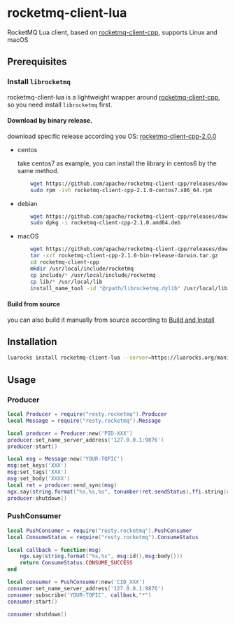 # rocketmq-client-lua

RocketMQ Lua client, based on [rocketmq-client-cpp](https://github.com/apache/rocketmq-client-cpp), supports Linux and macOS
## Prerequisites

### Install `librocketmq`
rocketmq-client-lua is a lightweight wrapper around [rocketmq-client-cpp](https://github.com/apache/rocketmq-client-cpp), so you need install 
`librocketmq` first.

#### Download by binary release.
download specific release according you OS: [rocketmq-client-cpp-2.0.0](https://github.com/apache/rocketmq-client-cpp/releases/tag/2.0.0)
- centos
    
    take centos7 as example, you can install the library in centos6 by the same method.
    ```bash
        wget https://github.com/apache/rocketmq-client-cpp/releases/download/2.1.0/rocketmq-client-cpp-2.1.0-centos7.x86_64.rpm
        sudo rpm -ivh rocketmq-client-cpp-2.1.0-centos7.x86_64.rpm
    ```
- debian
    ```bash
        wget https://github.com/apache/rocketmq-client-cpp/releases/download/2.1.0/rocketmq-client-cpp-2.1.0.amd64.deb
        sudo dpkg -i rocketmq-client-cpp-2.1.0.amd64.deb
    ```
- macOS
    ```bash
        wget https://github.com/apache/rocketmq-client-cpp/releases/download/2.1.0/rocketmq-client-cpp-2.1.0-bin-release-darwin.tar.gz
        tar -xzf rocketmq-client-cpp-2.1.0-bin-release-darwin.tar.gz
        cd rocketmq-client-cpp
        mkdir /usr/local/include/rocketmq
        cp include/* /usr/local/include/rocketmq
        cp lib/* /usr/local/lib
        install_name_tool -id "@rpath/librocketmq.dylib" /usr/local/lib/librocketmq.dylib
    ```
#### Build from source
you can also build it manually from source according to [Build and Install](https://github.com/apache/rocketmq-client-cpp/tree/master#build-and-install)

## Installation

```bash
luarocks install rocketmq-client-lua --server=https://luarocks.org/manifests/moorefu
```

## Usage

### Producer

```lua
local Producer = require("resty.rocketmq").Producer
local Message = require("resty.rocketmq").Message

local producer = Producer:new('PID-XXX')
producer:set_name_server_address('127.0.0.1:9876')
producer:start()

local msg = Message:new('YOUR-TOPIC')
msg:set_keys('XXX')
msg:set_tags('XXX')
msg:set_body('XXXX')
local ret = producer:send_sync(msg)
ngx.say(string.format("%s,%s,%s", tonumber(ret.sendStatus),ffi.string(ret.msgId),tonumber(ret.offset)))
producer:shutdown()
```

### PushConsumer

```lua
local PushConsumer = require("resty.rocketmq").PushConsumer
local ConsumeStatus = require("resty.rocketmq").ConsumeStatus

local callback = function(msg)
    ngx.say(string.format("%s,%s", msg:id(),msg:body()))
    return ConsumeStatus.CONSUME_SUCCESS
end

local consumer = PushConsumer:new('CID_XXX')
consumer:set_name_server_address('127.0.0.1:9876')
consumer:subscribe('YOUR-TOPIC', callback,"*")
consumer:start()

consumer:shutdown()

```